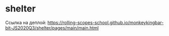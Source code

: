 # shelter
Ссылка на деплой: https://rolling-scopes-school.github.io/monkeykingbar-bit-JS2020Q3/shelter/pages/main/main.html
